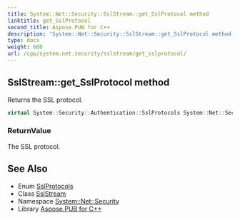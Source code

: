```yaml
---
title: System::Net::Security::SslStream::get_SslProtocol method
linktitle: get_SslProtocol
second_title: Aspose.PUB for C++
description: 'System::Net::Security::SslStream::get_SslProtocol method. Returns the SSL protocol in C++.'
type: docs
weight: 600
url: /cpp/system.net.security/sslstream/get_sslprotocol/
---
```

## SslStream::get_SslProtocol method


Returns the SSL protocol.

```cpp
virtual System::Security::Authentication::SslProtocols System::Net::Security::SslStream::get_SslProtocol()
```


### ReturnValue

The SSL protocol.

## See Also

* Enum [SslProtocols](../../../system.security.authentication/sslprotocols/)
* Class [SslStream](../)
* Namespace [System::Net::Security](../../)
* Library [Aspose.PUB for C++](../../../)
